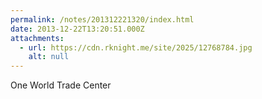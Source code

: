 ```yaml
---
permalink: /notes/201312221320/index.html
date: 2013-12-22T13:20:51.000Z
attachments:
  - url: https://cdn.rknight.me/site/2025/12768784.jpg
    alt: null
---
```


One World Trade Center
